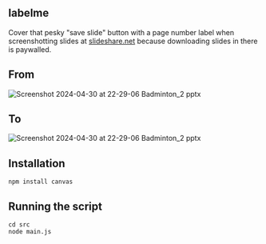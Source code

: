 ## labelme

Cover that pesky "save slide" button with a page number label when screenshotting slides at [slideshare.net](https://www.slideshare.net/) because downloading slides in there is paywalled.

## From
![Screenshot 2024-04-30 at 22-29-06 Badminton_2 pptx](https://github.com/yuan-miranda/labelme/assets/142481797/cf74b7bb-1721-4e59-957b-c3d204bba5c3)
## To
![Screenshot 2024-04-30 at 22-29-06 Badminton_2 pptx](https://github.com/yuan-miranda/labelme/assets/142481797/cba99510-3e9e-4780-9e37-a30c6cafb6f1)

## Installation
```
npm install canvas
```

## Running the script
```
cd src
node main.js
```
